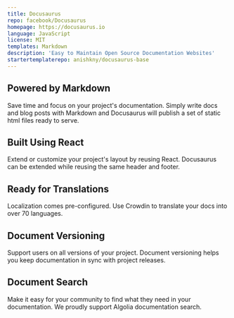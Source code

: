 ```yaml
---
title: Docusaurus
repo: facebook/Docusaurus
homepage: https://docusaurus.io
language: JavaScript
license: MIT
templates: Markdown
description: 'Easy to Maintain Open Source Documentation Websites'
startertemplaterepo: anishkny/docusaurus-base
---
```


## Powered by Markdown

Save time and focus on your project's documentation. Simply write docs and blog posts with Markdown and Docusaurus will publish a set of static html files ready to serve.

## Built Using React

Extend or customize your project's layout by reusing React. Docusaurus can be extended while reusing the same header and footer.

## Ready for Translations

Localization comes pre-configured. Use Crowdin to translate your docs into over 70 languages.

## Document Versioning

Support users on all versions of your project. Document versioning helps you keep documentation in sync with project releases.

## Document Search

Make it easy for your community to find what they need in your documentation. We proudly support Algolia documentation search.

